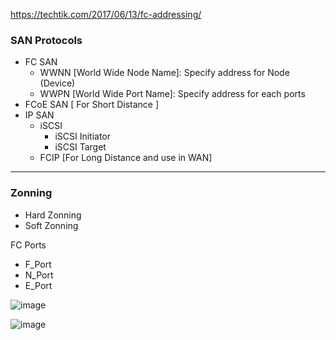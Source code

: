 
https://techtik.com/2017/06/13/fc-addressing/

### SAN Protocols
  - FC SAN
      * WWNN [World Wide Node Name]:  Specify address for Node (Device)
      * WWPN [World Wide Port Name]:  Specify address for each ports
  - FCoE SAN [ For Short Distance ]
  - IP SAN
      * iSCSI
          +  iSCSI Initiator
          +  iSCSI Target 
      * FCIP [For Long Distance and use in WAN]
-----------------------------------------------------------------------
### Zonning
  - Hard Zonning
  - Soft Zonning

FC Ports
  -  F_Port  
  -  N_Port  
  -  E_Port

![image](https://github.com/user-attachments/assets/47decf01-ce6b-4db7-be77-b1ed1642a5e3)



![image](https://github.com/user-attachments/assets/a4f247db-516c-4902-84a8-cc510dc3e24a)
